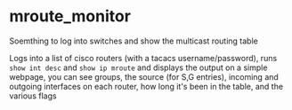 # mroute_monitor
Soemthing to log into switches and show the multicast routing table

Logs into a list of cisco routers (with a tacacs username/password), runs ```show int desc``` and ```show ip mroute``` and displays the output on a simple webpage, you can see groups, the source (for S,G entries), incoming and outgoing interfaces on each router, how long it's been in the table, and the various flags

